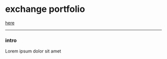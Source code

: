# exchange portfolio

<a href="https://avenauer.github.io/exchange-platform-styleguide/storybook-static/?path=/story/components--layout-grid" target="_blank">here</a>

-----------

### intro

Lorem ipsum dolor sit amet 

